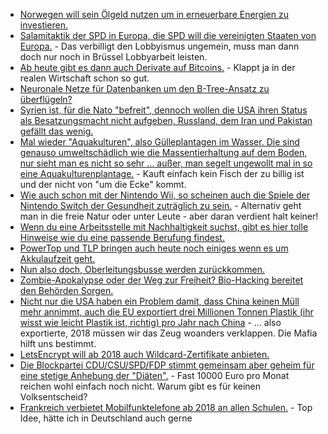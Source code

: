 * [Norwegen will sein Ölgeld nutzen um in erneuerbare Energien zu investieren.](https://www.heise.de/newsticker/meldung/Norwegen-will-gruener-werden-3910099.html)
* [Salamitaktik der SPD in Europa, die SPD will die vereinigten Staaten von Europa.](http://www.neopresse.com/europa/die-vereinigten-staaten-von-europa-und-das-ende-des-grundgesetzes/) - Das verbilligt den Lobbyismus ungemein, muss man dann doch nur noch in Brüssel Lobbyarbeit leisten.
* [Ab heute gibt es dann auch Derivate auf Bitcoins.](https://blog.fefe.de/?ts=a4d0823e) - Klappt ja in der realen Wirtschaft schon so gut.
* [Neuronale Netze für Datenbanken um den B-Tree-Ansatz zu überflügeln?](https://blog.fefe.de/?ts=a4d0787a)
* [Syrien ist, für die Nato "befreit", dennoch wollen die USA ihren Status als Besatzungsmacht nicht aufgeben, Russland, dem Iran und Pakistan gefällt das wenig.](http://www.neopresse.com/politik/usa-bekommen-drei-warnschuesse-vor-den-bug/)
* [Mal wieder "Aquakulturen", also Gülleplantagen im Wasser. Die sind genauso umweltschädlich wie die Massentierhaltung auf dem Boden, nur sieht man es nicht so sehr ... außer, man segelt ungewollt mal in so eine Aquakulturenplantage.](https://netzfrauen.org/2017/12/11/schwarzes-gold/) - Kauft einfach kein Fisch der zu billig ist und der nicht von "um die Ecke" kommt.
* [Wie auch schon mit der Nintendo Wii, so scheinen auch die Spiele der Nintendo Switch der Gesundheit zuträglich zu sein.](https://www.heise.de/newsticker/meldung/Studie-Videospiele-koennten-zum-Schutz-vor-Demenz-beitragen-3915533.html) - Alternativ geht man in die freie Natur oder unter Leute - aber daran verdient halt keiner!
* [Wenn du eine Arbeitsstelle mit Nachhaltigkeit suchst, gibt es hier tolle Hinweise wie du eine passende Berufung findest.](https://www.smarticular.net/jobs-mit-sinn-sinnvolle-arbeit-nachhaltige-taetigkeit-finden/)
* [PowerTop und TLP bringen auch heute noch einiges wenn es um Akkulaufzeit geht.](https://www.phoronix.com/scan.php?page=article&item=ubuntu2017-tlp-powertop&num=1)
* [Nun also doch, Oberleitungsbusse werden zurückkommen.](https://www.golem.de/news/berlin-verkehrsbetriebe-wollen-elektrobusse-waehrend-der-fahrt-laden-1712-131608.html)
* [Zombie-Apokalypse oder der Weg zur Freiheit? Bio-Hacking bereitet den Behörden Sorgen.](https://www.heise.de/newsticker/meldung/Trotz-FDA-Warnung-Biohacker-wollen-mit-Gen-Editierung-im-eigenen-Koerper-weitermachen-3911582.html)
* [Nicht nur die USA haben ein Problem damit, dass China keinen Müll mehr annimmt, auch die EU exportiert drei Millionen Tonnen Plastik (ihr wisst wie leicht Plastik ist, richtig) pro Jahr nach China](https://netzfrauen.org/2017/12/12/54155/) - ... also exportierte, 2018 müssen wir das Zeug woanders verklappen. Die Mafia hilft uns bestimmt.
* [LetsEncrypt will ab 2018 auch Wildcard-Zertifikate anbieten.](https://www.golem.de/news/https-let-s-encrypt-bringt-wildcard-zertifikate-1712-131621.html)
* [Die Blockpartei CDU/CSU/SPD/FDP stimmt gemeinsam aber geheim für eine stetige Anhebung der "Diäten".](https://www.heise.de/tp/features/CDU-CSU-SPD-und-FDP-einigen-sich-auf-Diaetenerhoehung-3916382.html) - Fast 10000 Euro pro Monat reichen wohl einfach noch nicht. Warum gibt es für keinen Volksentscheid?
* [Frankreich verbietet Mobilfunktelefone ab 2018 an allen Schulen.](https://blog.fefe.de/?ts=a4d1274c) - Top Idee, hätte ich in Deutschland auch gerne
